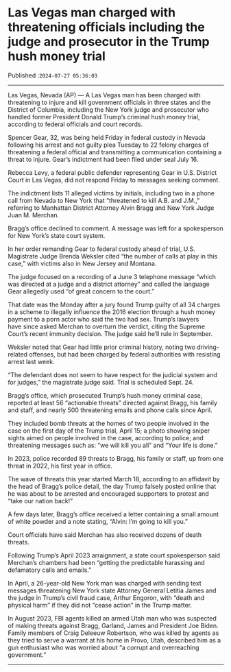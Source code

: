 # Las Vegas man charged with threatening officials including the judge and prosecutor in the Trump hush money trial

Published :`2024-07-27 05:36:03`

---

Las Vegas, Nevada (AP) — A Las Vegas man has been charged with threatening to injure and kill government officials in three states and the District of Columbia, including the New York judge and prosecutor who handled former President Donald Trump’s criminal hush money trial, according to federal officials and court records.

Spencer Gear, 32, was being held Friday in federal custody in Nevada following his arrest and not guilty plea Tuesday to 22 felony charges of threatening a federal official and transmitting a communication containing a threat to injure. Gear’s indictment had been filed under seal July 16.

Rebecca Levy, a federal public defender representing Gear in U.S. District Court in Las Vegas, did not respond Friday to messages seeking comment.

The indictment lists 11 alleged victims by initials, including two in a phone call from Nevada to New York that “threatened to kill A.B. and J.M.,” referring to Manhattan District Attorney Alvin Bragg and New York Judge Juan M. Merchan.

Bragg’s office declined to comment. A message was left for a spokesperson for New York’s state court system.

In her order remanding Gear to federal custody ahead of trial, U.S. Magistrate Judge Brenda Weksler cited “the number of calls at play in this case,” with victims also in New Jersey and Montana.

The judge focused on a recording of a June 3 telephone message “which was directed at a judge and a district attorney” and called the language Gear allegedly used “of great concern to the court.”

That date was the Monday after a jury found Trump guilty of all 34 charges in a scheme to illegally influence the 2016 election through a hush money payment to a porn actor who said the two had sex. Trump’s lawyers have since asked Merchan to overturn the verdict, citing the Supreme Court’s recent immunity decision. The judge said he’ll rule in September.

Weksler noted that Gear had little prior criminal history, noting two driving-related offenses, but had been charged by federal authorities with resisting arrest last week.

“The defendant does not seem to have respect for the judicial system and for judges,” the magistrate judge said. Trial is scheduled Sept. 24.

Bragg’s office, which prosecuted Trump’s hush money criminal case, reported at least 56 “actionable threats” directed against Bragg, his family and staff, and nearly 500 threatening emails and phone calls since April.

They included bomb threats at the homes of two people involved in the case on the first day of the Trump trial, April 15; a photo showing sniper sights aimed on people involved in the case, according to police; and threatening messages such as: “we will kill you all” and “Your life is done.”

In 2023, police recorded 89 threats to Bragg, his family or staff, up from one threat in 2022, his first year in office.

The wave of threats this year started March 18, according to an affidavit by the head of Bragg’s police detail, the day Trump falsely posted online that he was about to be arrested and encouraged supporters to protest and “take our nation back!”

A few days later, Bragg’s office received a letter containing a small amount of white powder and a note stating, “Alvin: I’m going to kill you.”

Court officials have said Merchan has also received dozens of death threats.

Following Trump’s April 2023 arraignment, a state court spokesperson said Merchan’s chambers had been “getting the predictable harassing and defamatory calls and emails.”

In April, a 26-year-old New York man was charged with sending text messages threatening New York state Attorney General Letitia James and the judge in Trump’s civil fraud case, Arthur Engoron, with “death and physical harm” if they did not “cease action” in the Trump matter.

In August 2023, FBI agents killed an armed Utah man who was suspected of making threats against Bragg, Garland, James and President Joe Biden. Family members of Craig Deleeuw Robertson, who was killed by agents as they tried to serve a warrant at his home in Provo, Utah, described him as a gun enthusiast who was worried about “a corrupt and overreaching government.”

---


